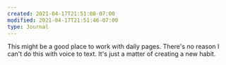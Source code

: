 ```yaml
---
created: 2021-04-17T21:51:08-07:00
modified: 2021-04-17T21:51:46-07:00
type: Journal
---
```


This might be a good place to work with daily pages. There's no reason I can't do this with voice to text. It's just a matter of creating a new habit.
